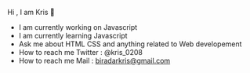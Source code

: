 Hi  , I am Kris  👋
 - I am currently working on Javascript 
 - I am currently learning Javascript 
 - Ask me about HTML CSS and anything related to Web developement 
 - How to reach me Twitter : @kris_0208
 - How to reach me Mail : biradarkris@gmail.com
 
